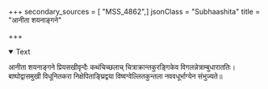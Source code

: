 +++
secondary_sources = [ "MSS_4862",]
jsonClass = "Subhaashita"
title = "आनीता शयनाङ्गने"

+++

<details open><summary>Text</summary>

आनीता शयनाङ्गने प्रियसखीवृन्दैः कथंचिच्छलाच् चित्राक्रान्तकुरङ्गिकेव विगलन्नेत्राम्बुधाराततिः।  
बाष्पोद्वासमुखी विधूनितकरा निक्षेपिताङ्घ्रिद्वया विष्वग्वेल्लितकुन्तला नववधूर्भाग्येन संभुज्यते॥
</details>
